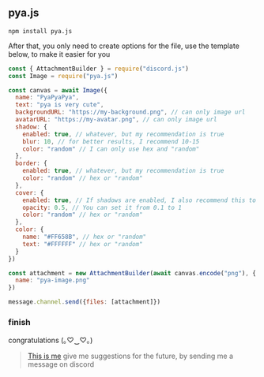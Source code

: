 ## pya.js
```code 
npm install pya.js
```
After that, you only need to create options for the file, use the template below, to make it easier for you 

```js
const { AttachmentBuilder } = require("discord.js")
const Image = require("pya.js")

const canvas = await Image({
  name: "PyaPyaPya",
  text: "pya is very cute",
  backgroundURL: "https://my-background.png", // can only image url
  avatarURL: "https://my-avatar.png", // can only image url
  shadow: {
    enabled: true, // whatever, but my recommendation is true
    blur: 10, // for better results, I recommend 10-15
    color: "random" // I can only use hex and "random"
  },
  border: {
    enabled: true, // whatever, but my recommendation is true
    color: "random" // hex or "random"
  },
  cover: {
    enabled: true, // If shadows are enabled, I also recommend this to be enabled
    opacity: 0.5, // You can set it from 0.1 to 1
    color: "random" // hex or "random"
  },
  color: {
    name: "#FF658B", // hex or "random"
    text: "#FFFFFF" // hex or "random"
  }
})

const attachment = new AttachmentBuilder(await canvas.encode("png"), {
  name: "pya-image.png"
})

message.channel.send({files: [attachment]})

```
### finish
congratulations (｡♡‿♡｡)

> [This is me](https://discord.com/users/1158414739156779018)
give me suggestions for the future, by sending me a message on discord 
